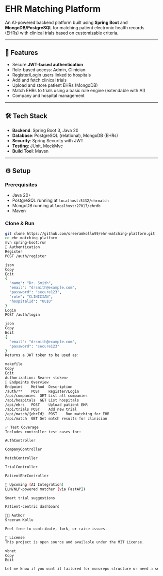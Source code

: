 # EHR Matching Platform

An AI-powered backend platform built using **Spring Boot** and **MongoDB/PostgreSQL** for matching patient electronic health records (EHRs) with clinical trials based on customizable criteria.

---

## 🚀 Features

- Secure **JWT-based authentication**
- Role-based access: Admin, Clinician
- Register/Login users linked to hospitals
- Add and fetch clinical trials
- Upload and store patient EHRs (MongoDB)
- Match EHRs to trials using a basic rule engine (extendable with AI)
- Company and hospital management

---

## 🛠️ Tech Stack

- **Backend**: Spring Boot 3, Java 20
- **Database**: PostgreSQL (relational), MongoDB (EHRs)
- **Security**: Spring Security with JWT
- **Testing**: JUnit, MockMvc
- **Build Tool**: Maven

---

## ⚙️ Setup

### Prerequisites

- Java 20+
- PostgreSQL running at `localhost:5432/ehrmatch`
- MongoDB running at `localhost:27017/ehrdb`
- Maven

### Clone & Run

```bash
git clone https://github.com/sreeramkollu99/ehr-matching-platform.git
cd ehr-matching-platform
mvn spring-boot:run
🔐 Authentication
Register
POST /auth/register

json
Copy
Edit
{
  "name": "Dr. Smith",
  "email": "drsmith@example.com",
  "password": "secure123",
  "role": "CLINICIAN",
  "hospitalId": "UUID"
}
Login
POST /auth/login

json
Copy
Edit
{
  "email": "drsmith@example.com",
  "password": "secure123"
}
Returns a JWT token to be used as:

makefile
Copy
Edit
Authorization: Bearer <token>
📌 Endpoints Overview
Endpoint	Method	Description
/auth/**	POST	Register/Login
/api/companies	GET	List all companies
/api/hospitals	GET	List hospitals
/api/ehrs	POST	Upload patient EHR
/api/trials	POST	Add new trial
/api/match/{ehrId}	POST	Run matching for EHR
/api/match	GET	Get match results for clinician

✅ Test Coverage
Includes controller test cases for:

AuthController

CompanyController

MatchController

TrialController

PatientEhrController

🔮 Upcoming (AI Integration)
LLM/NLP-powered matcher (via FastAPI)

Smart trial suggestions

Patient-centric dashboard

👨‍💻 Author
Sreeram Kollu

Feel free to contribute, fork, or raise issues.

📄 License
This project is open source and available under the MIT License.

vbnet
Copy
Edit

Let me know if you want it tailored for monorepo structure or need a separate section for t